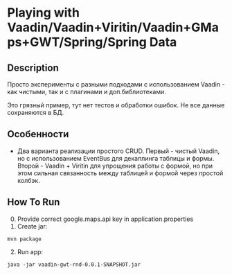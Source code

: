 # Playing with Vaadin/Vaadin+Viritin/Vaadin+GMaps+GWT/Spring/Spring Data 

## Description

Просто эксперименты с разными подходами с использованием Vaadin - как чистыми, так и с плагинами и доп.библиотеками.

Это грязный пример, тут нет тестов и обработки ошибок. Не все данные сохраняются в БД.

## Особенности
- Два варианта реализации простого CRUD. Первый - чистый Vaadin, но с использованием EventBus для декаплинга таблицы и формы. Второй - Vaadin + Viritin для упрощения работы с формой, но при этом сильная связанность между таблицей и формой через простой колбэк.

## How To Run

0. Provide correct google.maps.api key in application.properties 
1. Create jar:
```
mvn package
```
2. Run app:
```
java -jar vaadin-gwt-rnd-0.0.1-SNAPSHOT.jar
```
